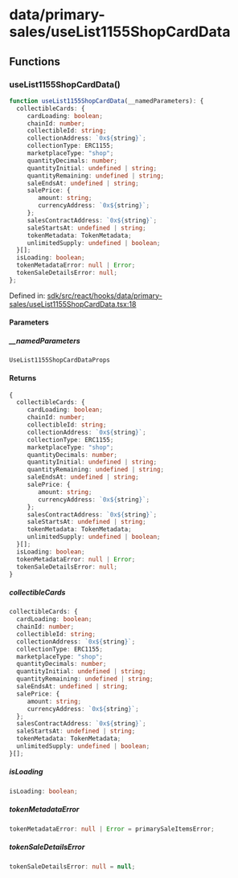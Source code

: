 # data/primary-sales/useList1155ShopCardData

## Functions

### useList1155ShopCardData()

```ts
function useList1155ShopCardData(__namedParameters): {
  collectibleCards: {
     cardLoading: boolean;
     chainId: number;
     collectibleId: string;
     collectionAddress: `0x${string}`;
     collectionType: ERC1155;
     marketplaceType: "shop";
     quantityDecimals: number;
     quantityInitial: undefined | string;
     quantityRemaining: undefined | string;
     saleEndsAt: undefined | string;
     salePrice: {
        amount: string;
        currencyAddress: `0x${string}`;
     };
     salesContractAddress: `0x${string}`;
     saleStartsAt: undefined | string;
     tokenMetadata: TokenMetadata;
     unlimitedSupply: undefined | boolean;
  }[];
  isLoading: boolean;
  tokenMetadataError: null | Error;
  tokenSaleDetailsError: null;
};
```

Defined in: [sdk/src/react/hooks/data/primary-sales/useList1155ShopCardData.tsx:18](https://github.com/0xsequence/marketplace-sdk/blob/6a4808051b4d56769c8daea217398414041a4d84/sdk/src/react/hooks/data/primary-sales/useList1155ShopCardData.tsx#L18)

#### Parameters

##### \_\_namedParameters

`UseList1155ShopCardDataProps`

#### Returns

```ts
{
  collectibleCards: {
     cardLoading: boolean;
     chainId: number;
     collectibleId: string;
     collectionAddress: `0x${string}`;
     collectionType: ERC1155;
     marketplaceType: "shop";
     quantityDecimals: number;
     quantityInitial: undefined | string;
     quantityRemaining: undefined | string;
     saleEndsAt: undefined | string;
     salePrice: {
        amount: string;
        currencyAddress: `0x${string}`;
     };
     salesContractAddress: `0x${string}`;
     saleStartsAt: undefined | string;
     tokenMetadata: TokenMetadata;
     unlimitedSupply: undefined | boolean;
  }[];
  isLoading: boolean;
  tokenMetadataError: null | Error;
  tokenSaleDetailsError: null;
}
```

##### collectibleCards

```ts
collectibleCards: {
  cardLoading: boolean;
  chainId: number;
  collectibleId: string;
  collectionAddress: `0x${string}`;
  collectionType: ERC1155;
  marketplaceType: "shop";
  quantityDecimals: number;
  quantityInitial: undefined | string;
  quantityRemaining: undefined | string;
  saleEndsAt: undefined | string;
  salePrice: {
     amount: string;
     currencyAddress: `0x${string}`;
  };
  salesContractAddress: `0x${string}`;
  saleStartsAt: undefined | string;
  tokenMetadata: TokenMetadata;
  unlimitedSupply: undefined | boolean;
}[];
```

##### isLoading

```ts
isLoading: boolean;
```

##### tokenMetadataError

```ts
tokenMetadataError: null | Error = primarySaleItemsError;
```

##### tokenSaleDetailsError

```ts
tokenSaleDetailsError: null = null;
```
